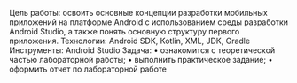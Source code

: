 Цель работы: освоить основные концепции разработки мобильных приложений на платформе Android с использованием среды разработки Android Studio, а также понять основную структуру первого приложения.
Технологии: Android SDK, Kotlin, XML, JDK, Gradle
Инструменты: Android Studio
Задача: 
•	ознакомится с теоретической частью лабораторной работы;
•	выполнить практическое задание;
•	оформить отчет по лабораторной работе
